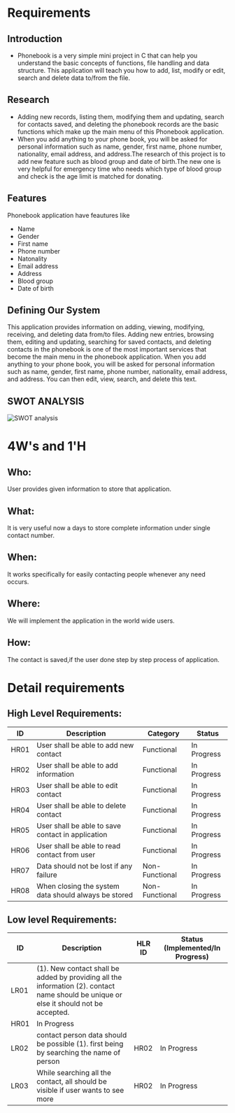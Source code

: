# Requirements
## Introduction
  * Phonebook is a very simple mini project in C that can help you understand the basic concepts of functions, file handling and data structure. This application will teach you how to add, list, modify or edit, search and delete data to/from the file.

## Research
   * Adding new records, listing them, modifying them and updating, search for contacts saved, and deleting the phonebook records are the basic functions which make up the main menu of this Phonebook application.
   * When you add anything to your phone book, you will be asked for personal information such as name, gender, first name, phone number, nationality, email address, and address.The research of this project is to add new feature such as blood group and date of birth.The new one is very helpful for emergency time who needs which type of blood group and check is the age limit is matched for donating. 
## Features 
  Phonebook application have feautures like
   * Name
   * Gender
   * First name
   * Phone number
   * Natonality 
   * Email address
   * Address
   * Blood group
   * Date of birth
   
## Defining Our System
  This application provides information on adding, viewing, modifying, receiving, and deleting data from/to files. Adding new entries, browsing them, editing and updating, searching for saved contacts, and deleting contacts in the phonebook is one of the most important services that become the main menu in the phonebook application. When you add anything to your phone book, you will be asked for personal information such as name, gender, first name, phone number, nationality, email address, and address. You can then edit, view, search, and delete this text.


## SWOT ANALYSIS
![SWOT analysis](https://user-images.githubusercontent.com/94268410/143008566-985d8d82-2850-49df-8630-4cf435ae96b1.png)


# 4W&#39;s and 1&#39;H

## Who:

 User provides given information to store that application.

## What:

 It is very useful now a days to store complete information under single contact number.

## When:

  It works specifically for easily contacting people whenever any need occurs.

## Where:

  We will implement the application in the world wide users.

## How:

 The contact is saved,if the user done step by step process of application.

# Detail requirements
## High Level Requirements:
 | ID   | Description                                          | Category       | Status      |
| ---- | ---------------------------------------------------- | -------------- | ----------- |
| HR01 | User shall be able to add new contact                | Functional     | In Progress |
| HR02 | User shall be able to add information                | Functional     | In Progress |
| HR03 | User shall be able to edit contact                   | Functional     | In Progress |
| HR04 | User shall be able to delete contact                 | Functional     | In Progress |
| HR05 | User shall be able to save contact in application    | Functional     | In Progress |
| HR06 | User shall be able to read contact from user         | Functional     | In Progress |
| HR07 | Data should not be lost if any failure               | Non-Functional | In Progress |
| HR08 | When closing the system data should always be stored | Non-Functional | In Progress |


##  Low level Requirements:

| ID   | Description                                                                                                                                                                         | HLR ID                 | Status (Implemented/In Progress) |
| ---- | ----------------------------------------------------------------------------------------------------------------------------------------------------------------------------------- | ---------------------- | -------------------------------- |
| LR01 | (1). New contact shall be added by providing all the information (2). contact name should be unique or else it should not be accepted.   
| HR01                   | In Progress                      |
| LR02 | contact person data should be possible  (1). first being by searching the name of person                                     | HR02                   | In Progress                      |
| LR03 | While searching all the contact, all should be visible if user wants to see more                                                          | HR02                   | In Progress                      |
